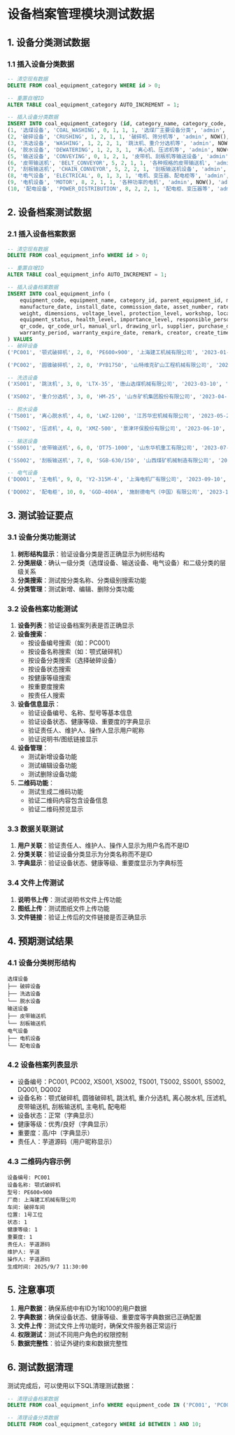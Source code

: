 # 设备档案管理模块测试数据

## 1. 设备分类测试数据

### 1.1 插入设备分类数据
```sql
-- 清空现有数据
DELETE FROM coal_equipment_category WHERE id > 0;

-- 重置自增ID
ALTER TABLE coal_equipment_category AUTO_INCREMENT = 1;

-- 插入设备分类数据
INSERT INTO coal_equipment_category (id, category_name, category_code, parent_id, category_level, sort, status, remark, creator, create_time, updater, update_time, tenant_id) VALUES
(1, '选煤设备', 'COAL_WASHING', 0, 1, 1, 1, '选煤厂主要设备分类', 'admin', NOW(), 'admin', NOW(), 1),
(2, '破碎设备', 'CRUSHING', 1, 2, 1, 1, '破碎机、筛分机等', 'admin', NOW(), 'admin', NOW(), 1),
(3, '洗选设备', 'WASHING', 1, 2, 2, 1, '跳汰机、重介分选机等', 'admin', NOW(), 'admin', NOW(), 1),
(4, '脱水设备', 'DEWATERING', 1, 2, 3, 1, '离心机、压滤机等', 'admin', NOW(), 'admin', NOW(), 1),
(5, '输送设备', 'CONVEYING', 0, 1, 2, 1, '皮带机、刮板机等输送设备', 'admin', NOW(), 'admin', NOW(), 1),
(6, '皮带输送机', 'BELT_CONVEYOR', 5, 2, 1, 1, '各种规格的皮带输送机', 'admin', NOW(), 'admin', NOW(), 1),
(7, '刮板输送机', 'CHAIN_CONVEYOR', 5, 2, 2, 1, '刮板输送机设备', 'admin', NOW(), 'admin', NOW(), 1),
(8, '电气设备', 'ELECTRICAL', 0, 1, 3, 1, '电机、变压器、配电柜等', 'admin', NOW(), 'admin', NOW(), 1),
(9, '电机设备', 'MOTOR', 8, 2, 1, 1, '各种功率的电机', 'admin', NOW(), 'admin', NOW(), 1),
(10, '配电设备', 'POWER_DISTRIBUTION', 8, 2, 2, 1, '配电柜、变压器等', 'admin', NOW(), 'admin', NOW(), 1);
```

## 2. 设备档案测试数据

### 2.1 插入设备档案数据
```sql
-- 清空现有数据
DELETE FROM coal_equipment_info WHERE id > 0;

-- 重置自增ID
ALTER TABLE coal_equipment_info AUTO_INCREMENT = 1;

-- 插入设备档案数据
INSERT INTO coal_equipment_info (
    equipment_code, equipment_name, category_id, parent_equipment_id, model, manufacturer,
    manufacture_date, install_date, commission_date, asset_number, rated_power, rated_capacity,
    weight, dimensions, voltage_level, protection_level, workshop, location, coordinate_x, coordinate_y,
    equipment_status, health_level, importance_level, responsible_person_id, maintenance_person_id, operator_person_id,
    qr_code, qr_code_url, manual_url, drawing_url, supplier, purchase_date, purchase_price,
    warranty_period, warranty_expire_date, remark, creator, create_time, updater, update_time, tenant_id
) VALUES
-- 破碎设备
('PC001', '颚式破碎机', 2, 0, 'PE600×900', '上海建工机械有限公司', '2023-01-15', '2023-03-20', '2023-04-01', 'ASSET001', 75.00, 50.00, 15.50, '2000×1800×1600', '380V', 'IP54', '破碎车间', '1号工位', 100.500000, 200.300000, 1, 1, 1, 1, 100, 1, '', '', '', '', '上海建工机械有限公司', '2023-01-10', 450000.00, 24, '2025-01-10', '主要破碎设备，处理能力50t/h', 'admin', NOW(), 'admin', NOW(), 1),

('PC002', '圆锥破碎机', 2, 0, 'PYB1750', '山特维克矿山工程机械有限公司', '2023-02-20', '2023-04-15', '2023-05-01', 'ASSET002', 160.00, 80.00, 25.80, '2800×2100×1900', '380V', 'IP55', '破碎车间', '2号工位', 150.200000, 250.800000, 1, 2, 2, 1, 100, 1, '', '', '', '', '山特维克矿山工程机械有限公司', '2023-02-15', 680000.00, 36, '2026-02-15', '中细碎设备，处理能力80t/h', 'admin', NOW(), 'admin', NOW(), 1),

-- 洗选设备
('XS001', '跳汰机', 3, 0, 'LTX-35', '唐山选煤机械有限公司', '2023-03-10', '2023-05-20', '2023-06-01', 'ASSET003', 45.00, 35.00, 12.50, '3500×2000×1800', '380V', 'IP54', '洗选车间', '1号工位', 300.100000, 100.500000, 1, 1, 2, 1, 100, 1, '', '', '', '', '唐山选煤机械有限公司', '2023-03-05', 320000.00, 24, '2025-03-05', '主要洗选设备，处理能力35t/h', 'admin', NOW(), 'admin', NOW(), 1),

('XS002', '重介分选机', 3, 0, 'HM-25', '山东矿机集团股份有限公司', '2023-04-15', '2023-06-25', '2023-07-01', 'ASSET004', 55.00, 25.00, 18.20, '2500×1800×1600', '380V', 'IP55', '洗选车间', '2号工位', 350.800000, 150.200000, 1, 2, 1, 1, 100, 1, '', '', '', '', '山东矿机集团股份有限公司', '2023-04-10', 480000.00, 36, '2026-04-10', '重介分选设备，处理能力25t/h', 'admin', NOW(), 'admin', NOW(), 1),

-- 脱水设备
('TS001', '离心脱水机', 4, 0, 'LWZ-1200', '江苏华宏机械有限公司', '2023-05-20', '2023-07-30', '2023-08-01', 'ASSET005', 30.00, 20.00, 8.50, '1200×800×1000', '380V', 'IP54', '脱水车间', '1号工位', 500.300000, 200.100000, 1, 1, 2, 1, 100, 1, '', '', '', '', '江苏华宏机械有限公司', '2023-05-15', 180000.00, 24, '2025-05-15', '离心脱水设备，处理能力20t/h', 'admin', NOW(), 'admin', NOW(), 1),

('TS002', '压滤机', 4, 0, 'XMZ-500', '景津环保股份有限公司', '2023-06-10', '2023-08-20', '2023-09-01', 'ASSET006', 25.00, 15.00, 12.80, '5000×2000×1500', '380V', 'IP55', '脱水车间', '2号工位', 550.600000, 250.400000, 1, 2, 1, 1, 100, 1, '', '', '', '', '景津环保股份有限公司', '2023-06-05', 220000.00, 36, '2026-06-05', '压滤脱水设备，处理能力15t/h', 'admin', NOW(), 'admin', NOW(), 1),

-- 输送设备
('SS001', '皮带输送机', 6, 0, 'DT75-1000', '山东华机重工有限公司', '2023-07-15', '2023-09-25', '2023-10-01', 'ASSET007', 15.00, 100.00, 5.20, '10000×1000×800', '380V', 'IP54', '输送车间', '1号工位', 100.000000, 300.000000, 1, 1, 2, 1, 100, 1, '', '', '', '', '山东华机重工有限公司', '2023-07-10', 85000.00, 24, '2025-07-10', '主输送皮带机，输送能力100t/h', 'admin', NOW(), 'admin', NOW(), 1),

('SS002', '刮板输送机', 7, 0, 'SGB-630/150', '山西煤矿机械制造有限公司', '2023-08-20', '2023-10-30', '2023-11-01', 'ASSET008', 22.00, 80.00, 8.80, '8000×630×600', '380V', 'IP55', '输送车间', '2号工位', 150.000000, 350.000000, 1, 2, 1, 1, 100, 1, '', '', '', '', '山西煤矿机械制造有限公司', '2023-08-15', 120000.00, 36, '2026-08-15', '刮板输送机，输送能力80t/h', 'admin', NOW(), 'admin', NOW(), 1),

-- 电气设备
('DQ001', '主电机', 9, 0, 'Y2-315M-4', '上海电机厂有限公司', '2023-09-10', '2023-11-20', '2023-12-01', 'ASSET009', 132.00, 0.00, 1.20, '800×600×500', '380V', 'IP55', '电气车间', '1号工位', 200.000000, 400.000000, 1, 1, 1, 1, 100, 1, '', '', '', '', '上海电机厂有限公司', '2023-09-05', 45000.00, 24, '2025-09-05', '132kW主电机，用于驱动破碎机', 'admin', NOW(), 'admin', NOW(), 1),

('DQ002', '配电柜', 10, 0, 'GGD-400A', '施耐德电气（中国）有限公司', '2023-10-15', '2023-12-25', '2024-01-01', 'ASSET010', 0.00, 0.00, 0.80, '600×400×2000', '380V', 'IP54', '电气车间', '2号工位', 250.000000, 450.000000, 1, 2, 1, 1, 100, 1, '', '', '', '', '施耐德电气（中国）有限公司', '2023-10-10', 25000.00, 36, '2026-10-10', '400A配电柜，用于设备供电', 'admin', NOW(), 'admin', NOW(), 1);
```

## 3. 测试验证要点

### 3.1 设备分类功能测试
1. **树形结构显示**：验证设备分类是否正确显示为树形结构
2. **分类层级**：确认一级分类（选煤设备、输送设备、电气设备）和二级分类的层级关系
3. **分类搜索**：测试按分类名称、分类级别搜索功能
4. **分类管理**：测试新增、编辑、删除分类功能

### 3.2 设备档案功能测试
1. **设备列表**：验证设备档案列表是否正确显示
2. **设备搜索**：
   - 按设备编号搜索（如：PC001）
   - 按设备名称搜索（如：颚式破碎机）
   - 按设备分类搜索（选择破碎设备）
   - 按设备状态搜索
   - 按健康等级搜索
   - 按重要度搜索
   - 按责任人搜索
3. **设备信息显示**：
   - 验证设备编号、名称、型号等基本信息
   - 验证设备状态、健康等级、重要度的字典显示
   - 验证责任人、维护人、操作人显示用户昵称
   - 验证说明书/图纸链接显示
4. **设备管理**：
   - 测试新增设备功能
   - 测试编辑设备功能
   - 测试删除设备功能
5. **二维码功能**：
   - 测试生成二维码功能
   - 验证二维码内容包含设备信息
   - 验证二维码预览显示

### 3.3 数据关联测试
1. **用户关联**：验证责任人、维护人、操作人显示为用户名而不是ID
2. **分类关联**：验证设备分类显示为分类名称而不是ID
3. **字典显示**：验证设备状态、健康等级、重要度显示为字典标签

### 3.4 文件上传测试
1. **说明书上传**：测试说明书文件上传功能
2. **图纸上传**：测试图纸文件上传功能
3. **文件链接**：验证上传后的文件链接是否正确显示

## 4. 预期测试结果

### 4.1 设备分类树形结构
```
选煤设备
├── 破碎设备
├── 洗选设备
└── 脱水设备
输送设备
├── 皮带输送机
└── 刮板输送机
电气设备
├── 电机设备
└── 配电设备
```

### 4.2 设备档案列表显示
- 设备编号：PC001, PC002, XS001, XS002, TS001, TS002, SS001, SS002, DQ001, DQ002
- 设备名称：颚式破碎机, 圆锥破碎机, 跳汰机, 重介分选机, 离心脱水机, 压滤机, 皮带输送机, 刮板输送机, 主电机, 配电柜
- 设备状态：正常（字典显示）
- 健康等级：优秀/良好（字典显示）
- 重要度：高/中（字典显示）
- 责任人：芋道源码（用户昵称显示）

### 4.3 二维码内容示例
```
设备编号: PC001
设备名称: 颚式破碎机
型号: PE600×900
厂商: 上海建工机械有限公司
车间: 破碎车间
位置: 1号工位
状态: 1
健康等级: 1
重要度: 1
责任人: 芋道源码
维护人: 芋道
操作人: 芋道源码
生成时间: 2025/9/7 11:30:00
```

## 5. 注意事项

1. **用户数据**：确保系统中有ID为1和100的用户数据
2. **字典数据**：确保设备状态、健康等级、重要度等字典数据已正确配置
3. **文件上传**：测试文件上传功能时，确保文件服务器正常运行
4. **权限测试**：测试不同用户角色的权限控制
5. **数据完整性**：验证外键约束和数据完整性

## 6. 测试数据清理

测试完成后，可以使用以下SQL清理测试数据：

```sql
-- 清理设备档案数据
DELETE FROM coal_equipment_info WHERE equipment_code IN ('PC001', 'PC002', 'XS001', 'XS002', 'TS001', 'TS002', 'SS001', 'SS002', 'DQ001', 'DQ002');

-- 清理设备分类数据
DELETE FROM coal_equipment_category WHERE id BETWEEN 1 AND 10;
```
